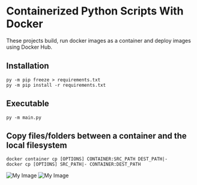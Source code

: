 # Containerized Python Scripts With Docker
These projects build, run docker images as a container and deploy images using Docker Hub. 

## Installation
```
py -m pip freeze > requirements.txt
py -m pip install -r requirements.txt

```

## Executable
```
py -m main.py

```

## Copy files/folders between a container and the local filesystem
```
docker container cp [OPTIONS] CONTAINER:SRC_PATH DEST_PATH|-
docker cp [OPTIONS] SRC_PATH|- CONTAINER:DEST_PATH

```

![My Image](https://www.ianlewis.org/assets/images/docker/large_v-trans.png)
![My Image](https://jfrog.file.force.com/servlet/servlet.ImageServer?id=01569000008kqFT&oid=00D20000000M3v0&lastMod=1631619825000)